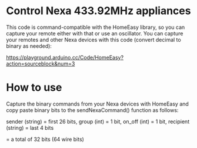 # Control Nexa 433.92MHz appliances
This code is command-compatible with the HomeEasy library, so you can capture your remote either with that or use an oscillator. You can capture your remotes and other Nexa devices with this code (convert decimal to binary as needed):

https://playground.arduino.cc/Code/HomeEasy?action=sourceblock&num=3


# How to use
Capture the binary commands from your Nexa devices with HomeEasy and copy paste binary bits to the sendNexaCommand() function as follows:

sender (string) = first 26 bits, 
group (int) = 1 bit, 
on_off (int) = 1 bit, 
recipient (string) = last 4 bits

= a total of 32 bits (64 wire bits)
